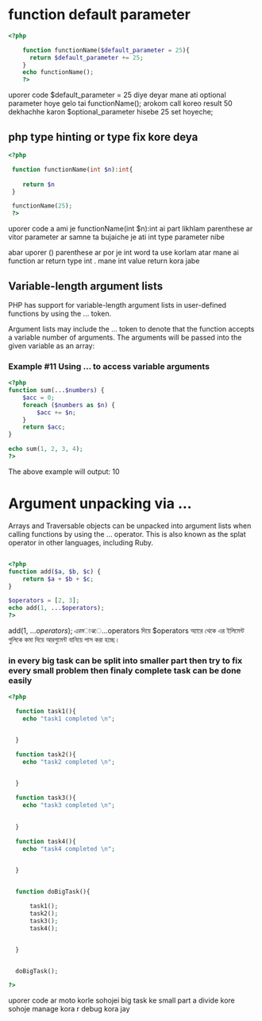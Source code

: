 # function default parameter

```php
<?php

    function functionName($default_parameter = 25){
      return $default_parameter += 25;
    }
    echo functionName();
    ?>
```

uporer code $default_parameter = 25 diye deyar mane ati optional parameter hoye gelo
 tai functionName(); arokom call koreo result 50 dekhachhe karon $optional_parameter hisebe 25 set hoyeche;

## php type hinting or type fix kore deya

```php
<?php

 function functionName(int $n):int{
    
    return $n
 }

 functionName(25);
 ?>
```

uporer code a ami je functionName(int $n):int ai part likhlam parenthese ar vitor parameter ar samne ta bujaiche je ati int type parameter nibe

abar uporer () parenthese ar por je int word ta use korlam atar mane ai function ar return type int . mane int value return kora jabe

## Variable-length argument lists

PHP has support for variable-length argument lists in user-defined functions by using the ... token.

Argument lists may include the ... token to denote that the function accepts a variable number of arguments. The arguments will be passed into the given variable as an array:

### Example #11 Using ... to access variable arguments

```php
<?php
function sum(...$numbers) {
    $acc = 0;
    foreach ($numbers as $n) {
        $acc += $n;
    }
    return $acc;
}

echo sum(1, 2, 3, 4);
?>
```

The above example will output:
10

# Argument unpacking via ...

Arrays and Traversable objects can be unpacked into argument lists when calling functions by using the ... operator. This is also known as the splat operator in other languages, including Ruby.

```php

<?php
function add($a, $b, $c) {
    return $a + $b + $c;
}

$operators = [2, 3];
echo add(1, ...$operators);
?>
```



add(1, ...$operators); এর মাঝে ...$operators দিয়ে $operators ‍অ্যারে থেকে এর ইলিমেন্ট গুলিকে কমা দিয়ে আরগুমেন্ট বানিয়ে পাস করা হচ্ছে।

### in every big task can be split into smaller part then try to fix every small problem then finaly complete task can be done easily

```PHP 
<?php

  function task1(){
    echo "task1 completed \n";


  }

  function task2(){
    echo "task2 completed \n";

    
  }

  function task3(){
    echo "task3 completed \n";

    
  }

  function task4(){
    echo "task4 completed \n";

    
  }


  function doBigTask(){

      task1();
      task2();
      task3();
      task4();


  }


  doBigTask();

?>

```

  uporer code ar moto korle sohojei big task ke small part a divide kore sohoje manage kora r debug kora jay